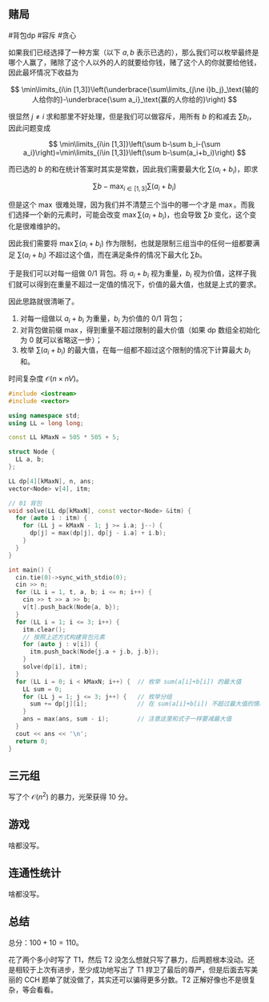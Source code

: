 ## 赌局

#背包dp #容斥 #贪心 

如果我们已经选择了一种方案（以下 $a,b$ 表示已选的），那么我们可以枚举最终是哪个人赢了，赌除了这个人以外的人的就要给你钱，赌了这个人的你就要给他钱，因此最坏情况下收益为 

$$
\min\limits_{i\in [1,3]}\left(\underbrace{\sum\limits_{j\ne i}b_j}_\text{输的人给你的}-\underbrace{\sum a_i}_\text{赢的人你给的}\right) 
$$

很显然 $j\ne i$ 求和那里不好处理，但是我们可以做容斥，用所有 $b$ 的和减去 $\sum b_i$，因此问题变成

$$
\min\limits_{i\in [1,3]}\left(\sum b-\sum b_i-{\sum a_i}\right)=\min\limits_{i\in [1,3]}\left(\sum b-\sum(a_i+b_i)\right)
$$

而已选的 $b$ 的和在统计答案时其实是常数，因此我们需要最大化 $\sum(a_i+b_i)$，即求

$$
\sum b-\max_{i\in[1,3]}\sum(a_i+b_i)
$$

但是这个 $\max$ 很难处理，因为我们并不清楚三个当中的哪一个才是 $\max$。而我们选择一个新的元素时，可能会改变 ${} \max\sum(a_i+b_i) {}$，也会导致 $\sum b$ 变化，这个变化是很难维护的。

因此我们需要将 $\max\sum(a_i+b_i)$ 作为限制，也就是限制三组当中的任何一组都要满足 $\sum(a_i+b_i)$ 不超过这个值，而在满足条件的情况下最大化 $\sum b$。

于是我们可以对每一组做 0/1 背包。将 $a_i+b_i$ 视为重量，$b_i$ 视为价值，这样子我们就可以得到在重量不超过一定值的情况下，价值的最大值，也就是上式的要求。

因此思路就很清晰了。

1. 对每一组做以 $a_i+b_i$ 为重量，$b_i$ 为价值的 0/1 背包；
2. 对背包做前缀 $\max$，得到重量不超过限制的最大价值（如果 dp 数组全初始化为 $0$ 就可以省略这一步）；
3. 枚举 $\sum(a_i+b_i)$ 的最大值，在每一组都不超过这个限制的情况下计算最大 $b_i$ 和。

时间复杂度 $\mathcal O(n\times nV)$。

```cpp
#include <iostream>
#include <vector>

using namespace std;
using LL = long long;

const LL kMaxN = 505 * 505 + 5;

struct Node {
  LL a, b;
};

LL dp[4][kMaxN], n, ans;
vector<Node> v[4], itm;

// 01 背包
void solve(LL dp[kMaxN], const vector<Node> &itm) {
  for (auto i : itm) {
    for (LL j = kMaxN - 1; j >= i.a; j--) {
      dp[j] = max(dp[j], dp[j - i.a] + i.b);
    }
  }
}

int main() {
  cin.tie(0)->sync_with_stdio(0);
  cin >> n;
  for (LL i = 1, t, a, b; i <= n; i++) {
    cin >> t >> a >> b;
    v[t].push_back(Node{a, b});
  }
  for (LL i = 1; i <= 3; i++) {
    itm.clear();
    // 按照上述方式构建背包元素
    for (auto j : v[i]) {
      itm.push_back(Node{j.a + j.b, j.b});
    }
    solve(dp[i], itm);
  }
  for (LL i = 0; i < kMaxN; i++) {  // 枚举 sum(a[i]+b[i]) 的最大值
    LL sum = 0;
    for (LL j = 1; j <= 3; j++) {   // 枚举分组
      sum += dp[j][i];              // 在 sum(a[i]+b[i]) 不超过最大值的情况下求 b[i] 最大和
    }
    ans = max(ans, sum - i);        // 注意这里和式子一样要减最大值
  }
  cout << ans << '\n';
  return 0;
}
```

## 三元组

写了个 $\mathcal O(n^2)$ 的暴力，光荣获得 $10$ 分。

## 游戏

啥都没写。

## 连通性统计

啥都没写。

## 总结

总分：$100+10=110$。

花了两个多小时写了 T1，然后 T2 没怎么想就只写了暴力，后两题根本没动。还是相较于上次有进步，至少成功地写出了 T1 捍卫了最后的尊严，但是后面去写美丽的 CCH 题单了就没做了，其实还可以骗得更多分数。T2 正解好像也不是很复杂，等会看看。